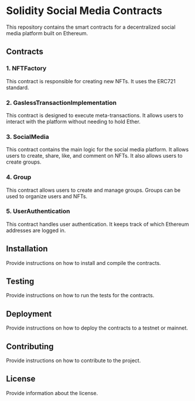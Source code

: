 # Solidity Social Media Contracts

This repository contains the smart contracts for a decentralized social media platform built on Ethereum.

## Contracts

### 1. NFTFactory

This contract is responsible for creating new NFTs. It uses the ERC721 standard.

### 2. GaslessTransactionImplementation

This contract is designed to execute meta-transactions. It allows users to interact with the platform without needing to hold Ether.

### 3. SocialMedia

This contract contains the main logic for the social media platform. It allows users to create, share, like, and comment on NFTs. It also allows users to create groups.

### 4. Group

This contract allows users to create and manage groups. Groups can be used to organize users and NFTs.

### 5. UserAuthentication

This contract handles user authentication. It keeps track of which Ethereum addresses are logged in.

## Installation

Provide instructions on how to install and compile the contracts.

## Testing

Provide instructions on how to run the tests for the contracts.

## Deployment

Provide instructions on how to deploy the contracts to a testnet or mainnet.

## Contributing

Provide instructions on how to contribute to the project.

## License

Provide information about the license.